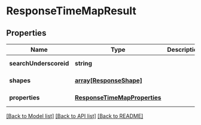 # ResponseTimeMapResult

## Properties
Name | Type | Description | Notes
------------ | ------------- | ------------- | -------------
**searchUnderscoreid** | **string** |  | [default to null]
**shapes** | [**array[ResponseShape]**](ResponseShape.md) |  | [default to null]
**properties** | [**ResponseTimeMapProperties**](ResponseTimeMapProperties.md) |  | [default to null]

[[Back to Model list]](../README.md#documentation-for-models) [[Back to API list]](../README.md#documentation-for-api-endpoints) [[Back to README]](../README.md)


